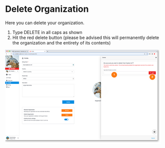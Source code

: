 # Delete Organization

Here you can delete your organization.

1. Type DELETE in all caps as shown
2. Hit the red delete button (please be advised this will permanently delete the organization and the entirety of its contents)
	
	
<a href="../../images/organizations-delete-lg.jpg" target="_blank"><img src="../../images/organizations-delete.jpg" style="margin: auto; display: block"></a>
